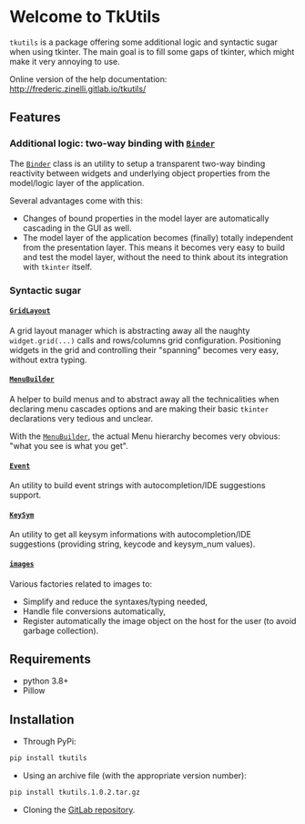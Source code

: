 # Welcome to TkUtils

`tkutils` is a package offering some additional logic and syntactic sugar when using tkinter.
The main goal is to fill some gaps of tkinter, which might make it very annoying to use.

Online version of the help documentation: http://frederic.zinelli.gitlab.io/tkutils/



## Features


### Additional logic: two-way binding with [`Binder`](http://frederic.zinelli.gitlab.io/tkutils/binder/binder_overview/)

The [`Binder`](http://frederic.zinelli.gitlab.io/tkutils/binder/binder_overview/) class is an utility to setup a transparent two-way
binding reactivity between widgets and underlying object properties from the model/logic layer
of the application.

Several advantages come with this:

* Changes of bound properties in the model layer are automatically cascading in the GUI as well.
* The model layer of the application becomes (finally) totally independent from the presentation
  layer. This means it becomes very easy to build and test the model layer, without the need to
  think about its integration with `tkinter` itself.



### Syntactic sugar


#### [`GridLayout`](http://frederic.zinelli.gitlab.io/tkutils/grid_layout/grid_layout/)

A grid layout manager which is abstracting away all the naughty `widget.grid(...)` calls and
rows/columns grid configuration. Positioning widgets in the grid and controlling their "spanning"
becomes very easy, without extra typing.


#### [`MenuBuilder`](http://frederic.zinelli.gitlab.io/tkutils/menu_builder/menu_builder/)

A helper to build menus and to abstract away all the technicalities when declaring menu cascades
options and are making their basic `tkinter` declarations very tedious and unclear.

With the [`MenuBuilder`](http://frederic.zinelli.gitlab.io/tkutils/menu_builder/menu_builder/), the actual Menu hierarchy becomes very
obvious: "what you see is what you get".


#### [`Event`](http://frederic.zinelli.gitlab.io/tkutils/event/)

An utility to build event strings with autocompletion/IDE suggestions support.


#### [`KeySym`](http://frederic.zinelli.gitlab.io/tkutils/key_sym/)

An utility to get all keysym informations with autocompletion/IDE suggestions (providing string,
keycode and keysym_num values).


#### [`images`](http://frederic.zinelli.gitlab.io/tkutils/images/images/)

Various factories related to images to:

* Simplify and reduce the syntaxes/typing needed,
* Handle file conversions automatically,
* Register automatically the image object on the host for the user (to avoid garbage collection).




## Requirements

- python 3.8+
- Pillow



## Installation

* Through PyPi:

```bash
pip install tkutils
```

* Using an archive file (with the appropriate version number):

```bash
pip install tkutils.1.0.2.tar.gz
```

* Cloning the [GitLab repository](https://gitlab.com/frederic.zinelli/tkutils).

